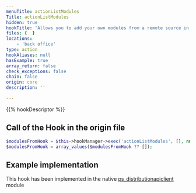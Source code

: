 ```yaml
---
menuTitle: actionListModules
Title: actionListModules
hidden: true
hookTitle: 'Allows you to add your own modules from a remote source in the modules list in the back office.'
files: {  }
locations:
    - 'back office'
type: action
hookAliases: null
hasExample: true
array_return: false
check_exceptions: false
chain: false
origin: core
description: ''

---
```


{{% hookDescriptor %}}

## Call of the Hook in the origin file

```php
$modulesFromHook = $this->hookManager->exec('actionListModules', [], null, true);
$modulesFromHook = array_values($modulesFromHook ?? []);
```

## Example implementation

This hook has been implemented in the native [ps_distributionapiclient](https://github.com/PrestaShop/ps_distributionapiclient/tree/master) module
